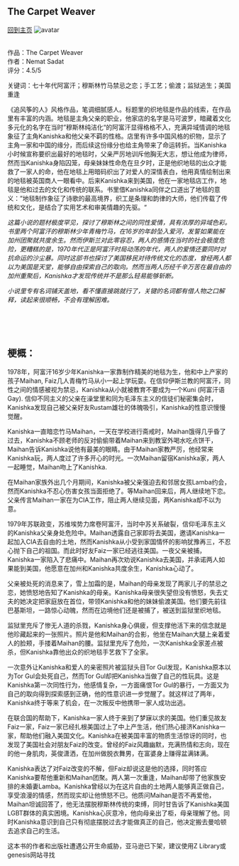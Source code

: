 ## The Carpet Weaver
[回到主页](https://boheme130.github.io/Fiction.git.io/)
![avatar](https://dz01iyojmxk8t.cloudfront.net/wp-content/uploads/2019/09/09133915/FB-the-carpet-weaver-by-nemat-sadat-book-cover.jpg)
<br>
<br>

作品：The Carpet Weaver <br>
作者：Nemat Sadat <br>
评分：4.5/5 <br>

关键词：七十年代阿富汗；穆斯林竹马禁忌之恋；手工艺；偷渡；监狱逃生；美国重逢

《追风筝的人》风格作品，笔调细腻感人。标题里的织地毯是作品的线索，在作品里有丰富的内涵。地毯是主角父亲的职业，他家店的名字是马可波罗，暗藏着文化多元化的名字在当时”穆斯林纯洁化“的阿富汗显得格格不入，充满异域情调的地毯象征了主角Kanishka和他父亲不羁的性格。店里有许多中国风格的织物，显示了主角一家和中国的缘分，而后续这份缘分也给主角带来了命运转折。当Kanishka小时候宣称要织出最好的地毯时，父亲严厉地训斥他胸无大志，想让他成为律师，然而当Kanishka身陷囚笼，母亲妹妹性命危在旦夕时，正是他织地毯的出众才能救了一家人的命，他在地毯上用暗码织出了对爱人的深情表白，他用真情绘制出来的地毯被英国商人一眼看中。后来Kanishka来到美国，他在一家地毯店工作，地毯是他和过去的文化和传统的联系。书里借Kanishka同伴之口道出了地毯的意义：”地毯制作象征了诗歌的最高境界，织工是条理和韵律的大师，他们传载了传统和文化，是结合了实用艺术和审美情趣的先驱。“

*这篇小说的题材极度罕见，探讨了穆斯林之间的同性爱情，具有浓厚的异域色彩。书里两个阿富汗的穆斯林少年青梅竹马，在16岁的年龄坠入爱河，发誓如果能在加州团聚就共度余生。然而伊斯兰对此零容忍，两人的感情在当时的社会极度危险，更糟糕的是，1970年代正是阿富汗时局动荡的年代，两人的爱情还要同时对抗命运的沙尘暴。同时这部书也探讨了美国移民对待传统文化的态度，曾经两人都以为美国是天堂，能够自由探索自己的取向。然而当两人历经千辛万苦在最自由的加州重聚后，Kanishka才发现传统并不是那么轻易能够斩断。*

*小说里专有名词铺天盖地，看不懂直接跳就行了，关键的名词都有借人物之口解释，读起来很顺畅，不会有理解困难。*

<br>
<br>
<br>


## 梗概：
1978年，阿富汗16岁少年Kanishka一家靠制作精美的地毯为生，他和中上产家的孩子Maihan, Faiz几人青梅竹马从小一起上学玩耍。在信仰伊斯兰教的阿富汗，同性之间的情感被视为禁忌，Kanishka从小就被教育不要成为一个Kuni (阿富汗语Gay). 信仰不同主义的父亲在澡堂里和同为毛泽东主义的信徒们秘密集会时，Kanishka发现自己被父亲好友Rustam雄壮的体魄吸引，Kanishka的性意识慢慢觉醒。

Kanishka一直暗恋竹马Maihan，一天在学校进行斋戒时，Maihan饿得几乎昏了过去，Kanishka不顾老师的反对偷偷带着Maihan来到教室外喝水吃点饼干，Maihan告诉Kanishka说他有最美的眼睛。由于Maihan家教严厉，他经常来Kanishka玩，两人度过了许多开心的时光。一次Maihan留宿Kanishka家，两人一起睡觉，Maihan吻上了Kanishka. 

在Maihan家族外出几个月期间，Kanishka被父亲强迫去和邻居女孩Lamba约会，然而Kanishka不忍心伤害女孩当面拒绝了。等Maihan回来后，两人继续地下恋。父亲传言Maihan一家在为CIA工作，阻止两人继续见面，两Kanishka却不以为意。

1979年苏联政变，苏维埃势力席卷阿富汗，当时中苏关系破裂，信仰毛泽东主义的Kanishka父亲身处危险中。Maihan透露自己家即将去美国，邀请Kanishka一起加入CIA去自由的土地，然而Kanishka从小受到家国情怀的影响犹豫再三，不忍心抛下自己的祖国。而此时好友Faiz一家已经逃往美国。一夜父亲被捕，Kanishka一家陷入了悲痛中。Maihan再次劝说Kanishka去美国，并承诺两人如果能到美国，他愿意在加州和Kanishka共度余生，Kanishka心动了。

父亲被处死的消息来了，雪上加霜的是，Maihan的母亲发现了两家儿子的禁忌之恋，她愤怒地告知了Kanishka的母亲。Kanishka母亲很失望但没有愤怒，失去丈夫的她决定把家庭放在首位，带领Kanishka和他的妹妹偷渡美国。他们要先前往巴基斯坦，一路惊心动魄，然而在边境他们还是被捕了，被送到监狱里织地毯。

监狱里充斥了惨无人道的杀戮，Kanishka身心俱疲，但支撑他活下来的信念就是他珍藏起来的一张照片。照片是他和Maihan的合影，他坐在Maihan大腿上亲着爱人的脸颊，手搂着Maihan的腰。监狱里充斥了危险，一次Kanishka全家差点被杀，但Kanishka靠他出众的织地毯手艺救下了全家。

一次意外让Kanishka和爱人的亲密照片被监狱头目Tor Gul发现，Kanishka原本以为Tor Gul会处死自己，然而Tor Gul却把Kanishka当做了自己的性玩具。这是Kanishka第一次同性行为，他感情复杂，一方面痛恨Tor Gul的暴行，一方面又为自己的取向得到探索感到正确，他的性意识进一步觉醒了。就这样过了两年，Kanishka终于等来了机会，在一次叛反中他携带一家人成功出逃。

在联合国的帮助下，Kanishka一家人终于来到了梦寐以求的美国。他们重见故友Faiz一家，Faiz一家已经扎根美国过上了中上产生活，他们热心接济Kanishka一家，帮助他们融入美国文化。Kanishka在被美国丰富的物质生活惊讶的同时，也发现了美国社会对朋友Faiz的改变。曾经的Faiz风趣幽默，充满热情和志向，现在的他一身肌肉，英俊潇洒，在加州做脱衣舞男，在富婆身上赚得盆满钵满。

Kanishka表达了对Faiz改变的不解，但Faiz却说这是他的选择，同时答应Kanishka要帮他重新和Maihan团聚。两人第一次重逢，Maihan却带了他家族安排的未婚妻Lamba。Kanishka曾经以为在这片自由的土地两人能够真正做自己，享受浪漫的情感，然而现实却让他愤怒不已。他质问Maihan是否不再爱他，Maihan坦诚回答了，他无法摆脱穆斯林传统的束缚，同时甘告诉了Kanishka美国LGBT群体的真实困境。Kanishka心灰意冷，他向母亲出了柜，母亲理解了他。同时Kanishka意识到自己只有彻底摆脱过去才能做真正的自己，他决定搬去曼哈顿去追求自己的生活。


这本书的作者和出版社遭遇公开生命威胁，亚马逊已下架，建议使用Z Library或genesis网站寻找